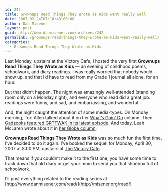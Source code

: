 ```yaml
---
id: 242
title: Grownups Read Things They Wrote as Kids went really well
date: 2007-02-24T07:10:43+00:00
author: Dan Misener
layout: post
guid: http://www.danmisener.com/archives/242
permalink: /grownups-read-things-they-wrote-as-kids-went-really-well/
categories:
  - Grownups Read Things They Wrote as Kids
---
```

Last Monday, upstairs at the Victory Cafe, I hosted the very first **Grownups Read Things They Wrote as Kids** &#8212; an evening of childhood poems, schoolwork, and diary readings. I was really worried that nobody would show up, and that I&#8217;d have to read from my Grade 1 journal all alone, for an hour.

But that didn&#8217;t happen. The night was amazingly well-attended (standing room only on a Monday night), and everyone who read did a great job. readings were funny, and sad, and embarrassing, and wonderful.

And, the night caught the attention of some media-types. On Monday morning, Tori Allen talked about it on her [What&#8217;s Goin&#8217; On](http://www.cbc.ca/metromorning/whats_goin_on/) column. Then [Gadzooks featured GRTTWAK in its latest episode](http://www.gogadzooks.com/episodes_2/episode_73/episode73.htm). And today, Leah McLaren wrote about it in [her Globe column](http://www.rbcinvest.theglobeandmail.com/servlet/ArticleNews/PEstory/LAC/20070224/LEAH24/Columnists/columnists/columnistsStyle/2/2/3/).

**Grownups Read Things They Wrote as Kids** was so much fun the first time, I&#8217;ve decided to do it again. I&#8217;ve booked the sequel for Monday, April 30, 2007 at 8:00 PM, upstairs at [The Victory Cafe](http://www.victorycafe.ca/).

That means if you couldn&#8217;t make it to the first one, you have some time to track down that old diary or get your mom to send you that shoebox full of schoolwork.

I&#8217;ll post everything related to the reading series at [http://www.danmisener.com/read/](http://misener.org/read/)